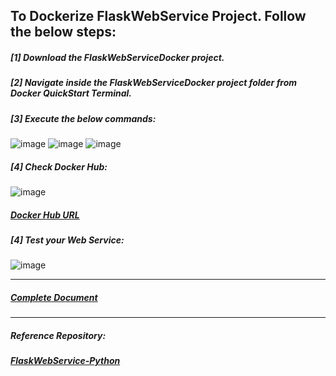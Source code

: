 ## To Dockerize FlaskWebService Project. Follow the below steps:

##### [1] Download the FlaskWebServiceDocker project.
##### [2] Navigate inside the FlaskWebServiceDocker project folder from Docker QuickStart Terminal.
##### [3] Execute the below commands:
![image](https://user-images.githubusercontent.com/689226/49724797-2d484000-fc90-11e8-94f7-052f4b1a5710.png)
![image](https://user-images.githubusercontent.com/689226/49724798-2f120380-fc90-11e8-89b5-f6925cb6e74d.png)
![image](https://user-images.githubusercontent.com/689226/49724799-30dbc700-fc90-11e8-9932-1edbbba8172e.png)
##### [4] Check Docker Hub:
![image](https://user-images.githubusercontent.com/689226/49725174-181fe100-fc91-11e8-8900-84403a4a4b9b.png)
##### [Docker Hub URL](https://hub.docker.com/r/rahulvaish/flaskwebservicedocker/)
##### [4] Test your Web Service:
![image](https://user-images.githubusercontent.com/689226/49724802-32a58a80-fc90-11e8-8f26-14f25be3e28f.png)

<hr>

##### [Complete Document](https://github.com/rahulvaish/ReferenceDocuments/blob/master/UnderstandingDocker/StepsToDockerizeFlaskWebServiceProject.docx)

<hr>

##### Reference Repository:
##### [FlaskWebService-Python](https://github.com/rahulvaish/FlaskWebServices-Python)



